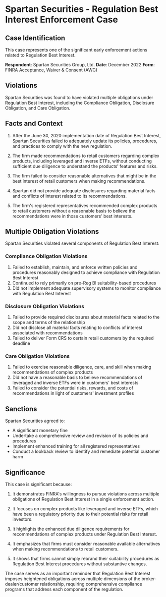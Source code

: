 # Spartan Securities - Regulation Best Interest Enforcement Case

## Case Identification
This case represents one of the significant early enforcement actions related to Regulation Best Interest.

**Respondent**: Spartan Securities Group, Ltd.
**Date**: December 2022
**Form**: FINRA Acceptance, Waiver & Consent (AWC)

## Violations

Spartan Securities was found to have violated multiple obligations under Regulation Best Interest, including the Compliance Obligation, Disclosure Obligation, and Care Obligation.

## Facts and Context

1. After the June 30, 2020 implementation date of Regulation Best Interest, Spartan Securities failed to adequately update its policies, procedures, and practices to comply with the new regulation.

2. The firm made recommendations to retail customers regarding complex products, including leveraged and inverse ETFs, without conducting sufficient due diligence to understand the products' features and risks.

3. The firm failed to consider reasonable alternatives that might be in the best interest of retail customers when making recommendations.

4. Spartan did not provide adequate disclosures regarding material facts and conflicts of interest related to its recommendations.

5. The firm's registered representatives recommended complex products to retail customers without a reasonable basis to believe the recommendations were in those customers' best interests.

## Multiple Obligation Violations

Spartan Securities violated several components of Regulation Best Interest:

### Compliance Obligation Violations
1. Failed to establish, maintain, and enforce written policies and procedures reasonably designed to achieve compliance with Regulation Best Interest
2. Continued to rely primarily on pre-Reg BI suitability-based procedures
3. Did not implement adequate supervisory systems to monitor compliance with Regulation Best Interest

### Disclosure Obligation Violations
1. Failed to provide required disclosures about material facts related to the scope and terms of the relationship
2. Did not disclose all material facts relating to conflicts of interest associated with recommendations
3. Failed to deliver Form CRS to certain retail customers by the required deadline

### Care Obligation Violations
1. Failed to exercise reasonable diligence, care, and skill when making recommendations of complex products
2. Did not have a reasonable basis to believe recommendations of leveraged and inverse ETFs were in customers' best interests
3. Failed to consider the potential risks, rewards, and costs of recommendations in light of customers' investment profiles

## Sanctions

Spartan Securities agreed to:
- A significant monetary fine
- Undertake a comprehensive review and revision of its policies and procedures
- Implement enhanced training for all registered representatives
- Conduct a lookback review to identify and remediate potential customer harm

## Significance

This case is significant because:

1. It demonstrates FINRA's willingness to pursue violations across multiple obligations of Regulation Best Interest in a single enforcement action.

2. It focuses on complex products like leveraged and inverse ETFs, which have been a regulatory priority due to their potential risks for retail investors.

3. It highlights the enhanced due diligence requirements for recommendations of complex products under Regulation Best Interest.

4. It emphasizes that firms must consider reasonable available alternatives when making recommendations to retail customers.

5. It shows that firms cannot simply rebrand their suitability procedures as Regulation Best Interest procedures without substantive changes.

The case serves as an important reminder that Regulation Best Interest imposes heightened obligations across multiple dimensions of the broker-dealer/customer relationship, requiring comprehensive compliance programs that address each component of the regulation.